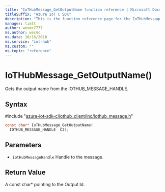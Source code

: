 ```yaml
---                             
title: "IoTHubMessage_GetOutputName function reference | Microsoft Docs" 
titleSuffix: "Azure IoT C SDK"            
description: "This is the function reference page for the IoTHubMessage_GetOutputName() function in the Azure IoT C SDK. This SDK is used with Azure IoT Hub and Azure IoT Hub Device Provisioning Service"            
manager: timlt                 
author: wesmc7777              
ms.author: wesmc               
ms.date: 10/16/2018                    
ms.service: "iot-hub"             
ms.custom: ""                
ms.topic: "reference"        
---                            
```


# IoTHubMessage_GetOutputName()

Gets the output name from the IOTHUB_MESSAGE_HANDLE.

## Syntax

\#include "[azure-iot-sdk-c/iothub_client/inc/iothub_message.h](../iothub-message-h.md)"  
```C
const char* IoTHubMessage_GetOutputName(
  IOTHUB_MESSAGE_HANDLE  C2);
```

## Parameters
* `iotHubMessageHandle` Handle to the message.

## Return Value
A const char* pointing to the Output Id.

